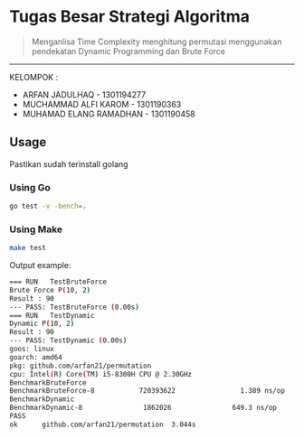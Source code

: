 # Tugas Besar Strategi Algoritma

> Menganlisa Time Complexity menghitung permutasi menggunakan pendekatan Dynamic Programming dan Brute Force

---

KELOMPOK :

-   ARFAN JADULHAQ - 1301194277
-   MUCHAMMAD ALFI KAROM - 1301190363
-   MUHAMAD ELANG RAMADHAN - 1301190458

## Usage

Pastikan sudah terinstall golang

### Using Go

```sh
go test -v -bench=.
```

### Using Make

```sh
make test
```

Output example:

```sh
=== RUN   TestBruteForce
Brute Force P(10, 2)
Result : 90
--- PASS: TestBruteForce (0.00s)
=== RUN   TestDynamic
Dynamic P(10, 2)
Result : 90
--- PASS: TestDynamic (0.00s)
goos: linux
goarch: amd64
pkg: github.com/arfan21/permutation
cpu: Intel(R) Core(TM) i5-8300H CPU @ 2.30GHz
BenchmarkBruteForce
BenchmarkBruteForce-8           720393622                1.389 ns/op
BenchmarkDynamic
BenchmarkDynamic-8               1862026               649.3 ns/op
PASS
ok      github.com/arfan21/permutation  3.044s
```
